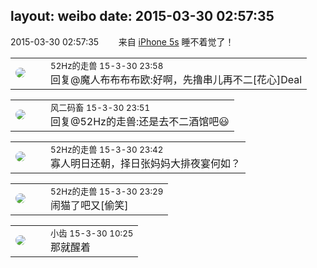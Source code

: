 layout: weibo
date: 2015-03-30 02:57:35
---
<meta name="referrer" content="no-referrer" />

2015-03-30 02:57:35  &nbsp;&nbsp;&nbsp;&nbsp;&nbsp;&nbsp; 来自 <a href="sinaweibo://customweibosource" rel="nofollow">iPhone 5s</a>
睡不着觉了！ ​​​

<table style="width: 100%;">
  <tr>
    <td style="width: 40px;"><img style="border-radius:50%" src="https://tva4.sinaimg.cn/crop.0.0.180.180.50/8beaf773jw1e8qgp5bmzyj2050050aa8.jpg?KID=imgbed,tva&Expires=1624464474&ssig=iRRhyeWJpY"></td>
    <td colspan="2"><small>52Hz的走兽 15-3-30 23:58</small><br/>回复@魔人布布布布欧:好啊，先撸串儿再不二[花心]Deal</td>
  </tr>
</table>

<table style="width: 100%;">
  <tr>
    <td style="width: 40px;"><img style="border-radius:50%" src="https://tva3.sinaimg.cn/crop.0.0.639.639.50/6d2a6003jw8f3idy69w2gj20hs0hrt9g.jpg?KID=imgbed,tva&Expires=1624464474&ssig=Wk7R3KrN5Z"></td>
    <td colspan="2"><small>风二码畜 15-3-30 23:51</small><br/>回复@52Hz的走兽:还是去不二酒馆吧😃</td>
  </tr>
</table>

<table style="width: 100%;">
  <tr>
    <td style="width: 40px;"><img style="border-radius:50%" src="https://tva4.sinaimg.cn/crop.0.0.180.180.50/8beaf773jw1e8qgp5bmzyj2050050aa8.jpg?KID=imgbed,tva&Expires=1624464474&ssig=iRRhyeWJpY"></td>
    <td colspan="2"><small>52Hz的走兽 15-3-30 23:42</small><br/>寡人明日还朝，择日张妈妈大排夜宴何如？</td>
  </tr>
</table>

<table style="width: 100%;">
  <tr>
    <td style="width: 40px;"><img style="border-radius:50%" src="https://tva4.sinaimg.cn/crop.0.0.180.180.50/8beaf773jw1e8qgp5bmzyj2050050aa8.jpg?KID=imgbed,tva&Expires=1624464474&ssig=iRRhyeWJpY"></td>
    <td colspan="2"><small>52Hz的走兽 15-3-30 23:29</small><br/>闹猫了吧又[偷笑]</td>
  </tr>
</table>

<table style="width: 100%;">
  <tr>
    <td style="width: 40px;"><img style="border-radius:50%" src="https://tva3.sinaimg.cn/crop.0.0.480.480.50/4d4bc111jw8ejj3t36gwaj20dc0dc769.jpg?KID=imgbed,tva&Expires=1624464474&ssig=FslXKyo2ol"></td>
    <td colspan="2"><small>小齿 15-3-30 10:25</small><br/>那就醒着</td>
  </tr>
</table>
